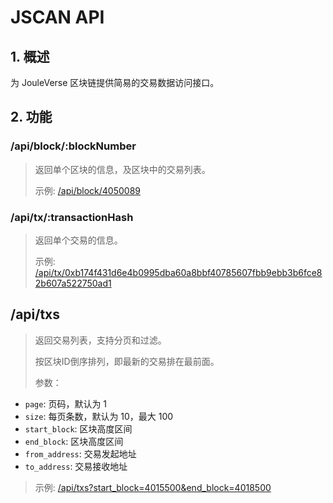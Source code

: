 # JSCAN API

## 1. 概述

为 JouleVerse 区块链提供简易的交易数据访问接口。

## 2. 功能

### /api/block/:blockNumber

> 返回单个区块的信息，及区块中的交易列表。
> 
> 示例: [/api/block/4050089](/api/block/4050089)

### /api/tx/:transactionHash

> 返回单个交易的信息。
>
> 示例: [/api/tx/0xb174f431d6e4b0995dba60a8bbf40785607fbb9ebb3b6fce82b607a522750ad1](/api/tx/0xb174f431d6e4b0995dba60a8bbf40785607fbb9ebb3b6fce82b607a522750ad1)

## /api/txs

> 返回交易列表，支持分页和过滤。
>
> 按区块ID倒序排列，即最新的交易排在最前面。
>
> 参数：
- `page`: 页码，默认为 1
- `size`: 每页条数，默认为 10，最大 100
- `start_block`: 区块高度区间
- `end_block`: 区块高度区间
- `from_address`: 交易发起地址
- `to_address`: 交易接收地址

> 示例: [/api/txs?start_block=4015500&end_block=4018500](/api/txs?start_block=4015500&end_block=4018500)

